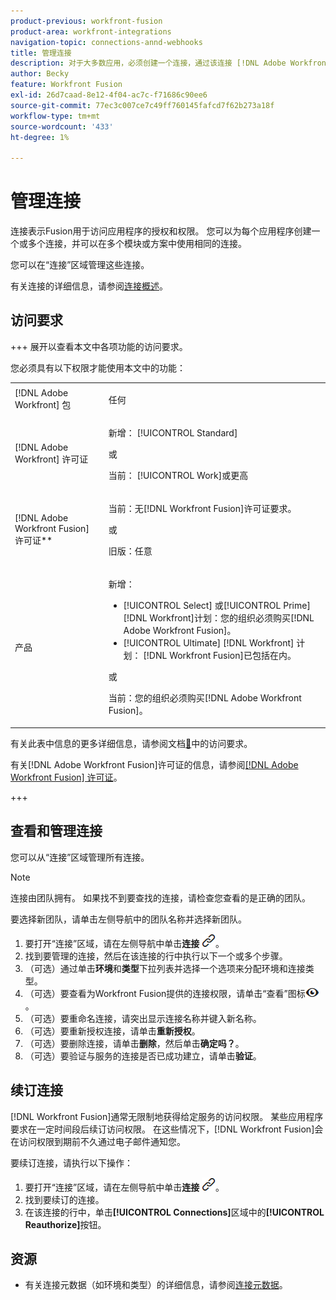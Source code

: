 ```yaml
---
product-previous: workfront-fusion
product-area: workfront-integrations
navigation-topic: connections-annd-webhooks
title: 管理连接
description: 对于大多数应用，必须创建一个连接，通过该连接 [!DNL Adobe Workfront Fusion] 可以根据特定方案的设置与给定的第三方服务进行通信。
author: Becky
feature: Workfront Fusion
exl-id: 26d7caad-8e12-4f04-ac7c-f71686c90ee6
source-git-commit: 77ec3c007ce7c49ff760145fafcd7f62b273a18f
workflow-type: tm+mt
source-wordcount: '433'
ht-degree: 1%

---
```


# 管理连接

连接表示Fusion用于访问应用程序的授权和权限。 您可以为每个应用程序创建一个或多个连接，并可以在多个模块或方案中使用相同的连接。

您可以在“连接”区域管理这些连接。

有关连接的详细信息，请参阅[连接概述](/help/workfront-fusion/get-started-with-fusion/understand-fusion/connection-overview.md)。

## 访问要求

+++ 展开以查看本文中各项功能的访问要求。

您必须具有以下权限才能使用本文中的功能：

<table style="table-layout:auto">
 <col> 
 <col> 
 <tbody> 
  <tr> 
   <td role="rowheader">[!DNL Adobe Workfront] 包</td> 
   <td> <p>任何</p> </td> 
  </tr> 
  <tr data-mc-conditions=""> 
   <td role="rowheader">[!DNL Adobe Workfront] 许可证</td> 
   <td> <p>新增： [!UICONTROL Standard]</p><p>或</p><p>当前： [!UICONTROL Work]或更高</p> </td> 
  </tr> 
  <tr> 
   <td role="rowheader">[!DNL Adobe Workfront Fusion] 许可证**</td> 
   <td>
   <p>当前：无[!DNL Workfront Fusion]许可证要求。</p>
   <p>或</p>
   <p>旧版：任意 </p>
   </td> 
  </tr> 
  <tr> 
   <td role="rowheader">产品</td> 
   <td>
   <p>新增：</p> <ul><li>[!UICONTROL Select] 或[!UICONTROL Prime] [!DNL Workfront]计划：您的组织必须购买[!DNL Adobe Workfront Fusion]。</li><li>[!UICONTROL Ultimate] [!DNL Workfront] 计划： [!DNL Workfront Fusion]已包括在内。</li></ul>
   <p>或</p>
   <p>当前：您的组织必须购买[!DNL Adobe Workfront Fusion]。</p>
   </td> 
  </tr>
 </tbody> 
</table>

有关此表中信息的更多详细信息，请参阅文档[&#128279;](/help/workfront-fusion/references/licenses-and-roles/access-level-requirements-in-documentation.md)中的访问要求。

有关[!DNL Adobe Workfront Fusion]许可证的信息，请参阅[[!DNL Adobe Workfront Fusion] 许可证](/help/workfront-fusion/set-up-and-manage-workfront-fusion/licensing-operations-overview/license-automation-vs-integration.md)。

+++

## 查看和管理连接

您可以从“连接”区域管理所有连接。

>[!NOTE]
>
>连接由团队拥有。 如果找不到要查找的连接，请检查您查看的是正确的团队。
>
>要选择新团队，请单击左侧导航中的团队名称并选择新团队。

1. 要打开“连接”区域，请在左侧导航中单击&#x200B;**连接** ![连接图标](assets/connections-icon.png)。
1. 找到要管理的连接，然后在该连接的行中执行以下一个或多个步骤。
1. （可选）通过单击&#x200B;**环境**&#x200B;和&#x200B;**类型**&#x200B;下拉列表并选择一个选项来分配环境和连接类型。
1. （可选）要查看为Workfront Fusion提供的连接权限，请单击“查看”图标![查看该连接的连接权限](assets/view-connection-permissions.png)。
1. （可选）要重命名连接，请突出显示连接名称并键入新名称。
1. （可选）要重新授权连接，请单击&#x200B;**重新授权**。
1. （可选）要删除连接，请单击&#x200B;**删除**，然后单击&#x200B;**确定吗？**。
1. （可选）要验证与服务的连接是否已成功建立，请单击&#x200B;**验证**。

## 续订连接

[!DNL Workfront Fusion]通常无限制地获得给定服务的访问权限。 某些应用程序要求在一定时间段后续订访问权限。 在这些情况下，[!DNL Workfront Fusion]会在访问权限到期前不久通过电子邮件通知您。

要续订连接，请执行以下操作：

1. 要打开“连接”区域，请在左侧导航中单击&#x200B;**连接** ![连接图标](assets/connections-icon.png)。
1. 找到要续订的连接。
1. 在该连接的行中，单击&#x200B;**[!UICONTROL Connections]**&#x200B;区域中的&#x200B;**[!UICONTROL Reauthorize]**&#x200B;按钮。

## 资源

* 有关连接元数据（如环境和类型）的详细信息，请参阅[连接元数据](/help/workfront-fusion/references/connections/connection-metadata.md)。
